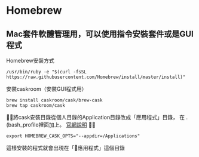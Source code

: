 # Homebrew

## Mac套件軟體管理用，可以使用指令安裝套件或是GUI程式

Homebrew安裝方式

```
/usr/bin/ruby -e "$(curl -fsSL https://raw.githubusercontent.com/Homebrew/install/master/install)"
```
安裝caskroom（安裝GUI程式用）
```
brew install caskroom/cask/brew-cask
brew tap caskroom/cask
```

將cask安裝目錄從個人目錄的Application目錄改成「應用程式」目錄，
在 .(bash_profile裡面加上。
 [官網說明](https://github.com/caskroom/homebrew-cask/blob/master/USAGE.md)

```
export HOMEBREW_CASK_OPTS="--appdir=/Applications"     
```
這樣安裝的程式就會出現在「應用程式」這個目錄